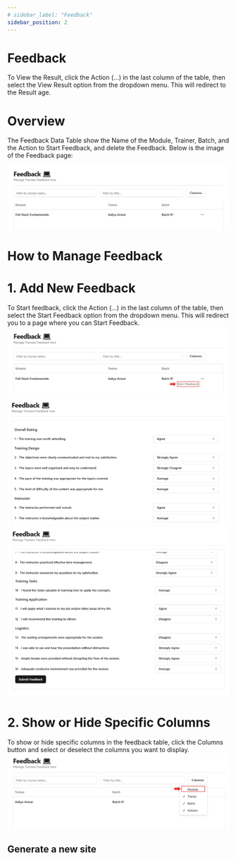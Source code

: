 ```yaml
---
# sidebar_label: "Feedback"
sidebar_position: 2
---
```


<link rel="stylesheet" href="path/to/custom.css"/>

# Feedback

<div class="mt-5">To View the Result, click the Action (...) in the last column of the table, then select the View Result option from the dropdown menu. This will redirect to the Result age.</div>

<h1 class="font-bold mt-5">Overview</h1>
<div class="mt-5">The Feedback Data Table show the Name of the Module, Trainer, Batch, and the Action to Start Feedback, and delete the Feedback. Below is the image of the Feedback page:</div>

<img src="https://github.com/aisaanwar62/Docusaurus-document/blob/main/static/img/trainee-feedbackpage.png?raw=true
" class="w-auto h-auto my-8 border shadow-md"/>

<h1 class="font-bold">How to Manage Feedback</h1>

<h1 class="font-semibold mt-3">1. Add New Feedback</h1>
<div class="mt-5">To Start feedback, click the Action (...) in the last column of the table, then select the Start Feedback option from the dropdown menu. This will redirect you to a page where you can Start Feedback.</div>
<img src="https://github.com/aisaanwar62/Docusaurus-document/blob/main/static/img/trainee-start-feedback.png?raw=true
" class="w-auto h-auto my-8 border shadow-md"/>
<img src="https://github.com/aisaanwar62/Docusaurus-document/blob/main/static/img/trainee-start-feeback-page1.png?raw=true
" class="w-auto h-auto my-8 border shadow-md"/>
<img src="https://github.com/aisaanwar62/Docusaurus-document/blob/main/static/img/trainee-start-feedback-page2.png?raw=true
" class="w-auto h-auto my-8 border shadow-md"/>

<h1 class="font-semibold mt-3">2. Show or Hide Specific Columns</h1>
<div class="mt-5">To show or hide specific columns in the feedback table, click the Columns button and select or deselect the columns you want to display.</div>
<img src="https://github.com/aisaanwar62/Docusaurus-document/blob/main/static/img/trainee-feeback-column.png?raw=true
" class="w-auto h-auto my-8 border shadow-md"/>

## Generate a new site
